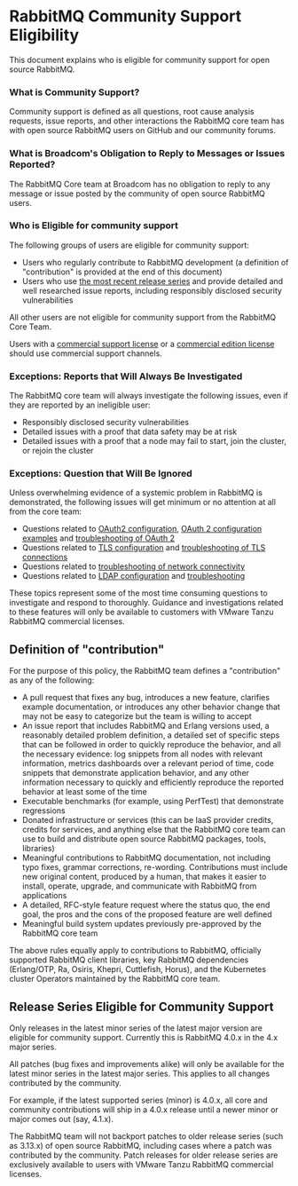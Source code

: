 
# RabbitMQ Community Support Eligibility 

This document explains who is eligible for community support for open source RabbitMQ.

### What is Community Support?

Community support is defined as all questions, root cause analysis requests, issue reports, and other interactions the RabbitMQ core team has with open source RabbitMQ users on GitHub
and our community forums. 

### What is Broadcom's Obligation to Reply to Messages or Issues Reported?

The RabbitMQ Core team at Broadcom has no obligation to reply to any message or issue posted by the community of open source RabbitMQ users. 

### Who is Eligible for community support

The following groups of users are eligible for community support:

 * Users who regularly contribute to RabbitMQ development (a definition of "contribution" is provided at the end of this document)
 * Users who use [the most recent release series](https://www.rabbitmq.com/release-information) and provide detailed and well researched issue reports, including responsibly disclosed security vulnerabilities

All other users are not eligible for community support from the RabbitMQ Core Team.

Users with a [commercial support license](https://tanzu.vmware.com/rabbitmq/oss) or a [commercial edition license](https://tanzu.vmware.com/rabbitmq) should
use commercial support channels.

### Exceptions: Reports that Will Always Be Investigated

The RabbitMQ core team will always investigate the following issues, even if they are reported by an ineligible user:

 * Responsibly disclosed security vulnerabilities
 * Detailed issues with a proof that data safety may be at risk
 * Detailed issues with a proof that a node may fail to start, join the cluster, or rejoin the cluster

### Exceptions: Question that Will Be Ignored

Unless overwhelming evidence of a systemic problem in RabbitMQ is demonstrated, the following issues will get minimum or no attention at all from the core team:

* Questions related to [OAuth2 configuration](https://www.rabbitmq.com/docs/oauth2), [OAuth 2 configuration examples](https://www.rabbitmq.com/docs/oauth2-examples) and [troubleshooting of OAuth 2](https://www.rabbitmq.com/docs/troubleshooting-oauth2)
* Questions related to [TLS configuration](https://www.rabbitmq.com/docs/ssl) and [troubleshooting of TLS connections](https://www.rabbitmq.com/docs/troubleshooting-ssl)
* Questions related to [troubleshooting of network connectivity](https://www.rabbitmq.com/docs/troubleshooting-networking) 
* Questions related to [LDAP configuration](https://www.rabbitmq.com/docs/ldap) and [troubleshooting](https://www.rabbitmq.com/docs/ldap#troubleshooting)

These topics represent some of the most time consuming questions to investigate and respond to thoroughly. Guidance and investigations related to these features will only be available to customers with VMware Tanzu RabbitMQ commercial licenses.

## Definition of "contribution"

For the purpose of this policy, the RabbitMQ team defines a "contribution" as any of the following:

* A pull request that fixes any bug, introduces a new feature, clarifies example documentation, or introduces any other behavior change that may not be easy to categorize but the team is willing to accept
* An issue report that includes RabbitMQ and Erlang versions used, a reasonably detailed problem definition, a detailed set of specific steps that can be followed in order to quickly reproduce the behavior, and all the necessary evidence: log snippets from all nodes with relevant information, metrics dashboards over a relevant period of time,
  code snippets that demonstrate application behavior, and any other information necessary to quickly and efficiently reproduce the reported behavior at least some of the time
* Executable benchmarks (for example, using PerfTest) that demonstrate regressions
* Donated infrastructure or services (this can be IaaS provider credits, credits for services, and anything else that the RabbitMQ core team can use to build and distribute open source RabbitMQ packages, tools, libraries)
* Meaningful contributions to RabbitMQ documentation, not including typo fixes, grammar corrections, re-wording. Contributions must include new original content, produced by a human, that makes it easier to install, operate, upgrade, and communicate with RabbitMQ from applications
* A detailed, RFC-style feature request where the status quo, the end goal, the pros and the cons of the proposed feature are well defined
* Meaningful build system updates previously pre-approved by the RabbitMQ core team

The above rules equally apply to contributions to RabbitMQ, officially supported RabbitMQ client libraries, key RabbitMQ dependencies (Erlang/OTP, Ra, Osiris, Khepri, Cuttlefish, Horus), and the Kubernetes cluster Operators maintained by the RabbitMQ core team.

## Release Series Eligible for Community Support

Only releases in the latest minor series of the latest major version are eligible for community support. Currently this is RabbitMQ 4.0.x in the 4.x major series.

All patches (bug fixes and improvements alike) will only be available for the latest minor series in the latest major series. This applies to all changes contributed by the community.

For example, if the latest supported series (minor) is 4.0.x, all core and community contributions will ship in a 4.0.x release until a newer minor or major comes out (say, 4.1.x). 

The RabbitMQ team will not backport patches to older release series (such as 3.13.x) of open source RabbitMQ, including cases where a patch was contributed by the community.
Patch releases for older release series are exclusively available to users with VMware Tanzu RabbitMQ commercial licenses.
